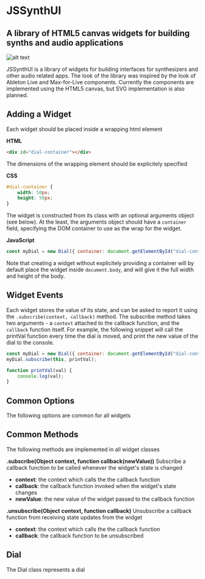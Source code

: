 JSSynthUI
==========
A library of HTML5 canvas widgets for building synths and audio applications
----------------------------------------------------------------------------
![alt text](https://vsm22.github.io/images/JSLiveWidgets.png "JSSynthUI")

JSSynthUI is a library of widgets for building interfaces for synthesizers and other audio related apps. The look of the library was inspired by the look of Ableton Live and Max-for-Live components. Currently the components are implemented using the HTML5 canvas, but SVG implementation is also planned. 

Adding a Widget 
-------------
Each widget should be placed inside a wrapping html element

**HTML**
```html
<div id="dial-container"></div>
```
The dimensions of the wrapping element should be explicitely specified

**CSS**
```css
#dial-container {
    width: 50px;
    height: 50px;
}
```
The widget is constructed from its class with an optional arguments object (see below).
At the least, the arguments object should have a `container` field, specifying the DOM container to use as the wrap for the widget.

**JavaScript**
```javascript
const myDial = new Dial({ container: document.getElementById("dial-container") });
```

Note that creating a widget without explicitely providing a container will by default place the widget inside `document.body`, and will give it the full width and height of the body.

Widget Events
-------------
Each widget stores the value of its state, and can be asked to report it using the `.subscribe(context, callback)` method.
The subscribe method takes two arguments - a `context` attached to the callback function, and the `callback` function itself.
For example, the following snippet will call the printVal function every time the dial is moved, and print the new value of the dial to the console. 

```javascript
const myDial = new Dial({ container: document.getElementById("dial-container") });
myDial.subscribe(this, printVal);

function printVal(val) {
    console.log(val);
}
```
Common Options
--------------
The following options are common for all widgets


Common Methods
--------------
The following methods are implemented in all widget classes

**.subscribe(Object context, function callback(newValue))**
Subscribe a callback function to be called whenever the widget's state is changed
- **context**: the context which calls the the callback function
- **callback**: the callback function invoked when the widget's state changes
- **newValue**: the new value of the widget passed to the callback function

**.unsubscribe(Object context, function callback)**
Unsubscribe a callback function from receiving state updates from the widget
- **context**: the context which calls the the callback function
- **callback**: the callback function to be unsubscribed

Dial
----
The Dial class represents a dial 

<html>
<div id="test-div"></div>
</html>

<script> 
    window.onload = init;
    
    function init() {
        document.getElementById("test-div").innerHTML = "testing";
    }
</script>






